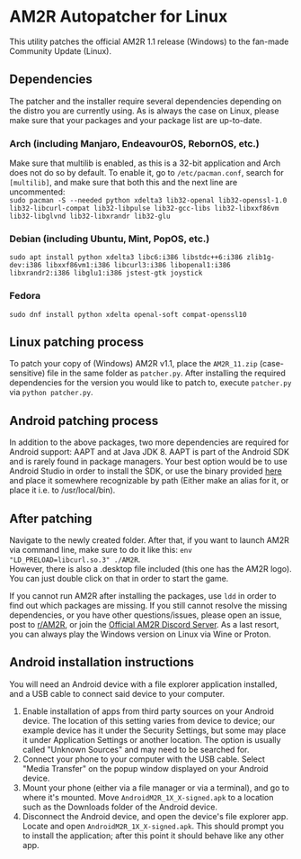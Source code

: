 # AM2R Autopatcher for Linux
This utility patches the official AM2R 1.1 release (Windows) to the fan-made Community Update (Linux).

## Dependencies
The patcher and the installer require several dependencies depending on the distro you are currently using.
As is always the case on Linux, please make sure that your packages and your package list are up-to-date.

### Arch (including Manjaro, EndeavourOS, RebornOS, etc.)
Make sure that multilib is enabled, as this is a 32-bit application and Arch does not do so by default.
To enable it, go to `/etc/pacman.conf`, search for `[multilib]`, and make sure that both this and the next line are uncommented:  
`sudo pacman -S --needed python xdelta3 lib32-openal lib32-openssl-1.0 lib32-libcurl-compat lib32-libpulse lib32-gcc-libs lib32-libxxf86vm lib32-libglvnd lib32-libxrandr lib32-glu`

### Debian (including Ubuntu, Mint, PopOS, etc.)
`sudo apt install python xdelta3 libc6:i386 libstdc++6:i386 zlib1g-dev:i386 libxxf86vm1:i386 libcurl3:i386 libopenal1:i386 libxrandr2:i386 libglu1:i386 jstest-gtk joystick` 

### Fedora
`sudo dnf install python xdelta openal-soft compat-openssl10`


## Linux patching process
To patch your copy of (Windows) AM2R v1.1, place the `AM2R_11.zip` (case-sensitive) file in the same folder as `patcher.py`. After installing the required dependencies for the version you would like to patch to, execute `patcher.py` via `python patcher.py`.

## Android patching process
In addition to the above packages, two more dependencies are required for Android support: AAPT and at Java JDK 8. AAPT is part of the Android SDK and is rarely found in package managers. Your best option would be to use Android Studio in order to install the SDK, or use the binary provided [here](https://androidaapt.com/) and place it somewhere recognizable by path (Either make an alias for it, or place it i.e. to /usr/local/bin).

## After patching
Navigate to the newly created folder. After that, if you want to launch AM2R via command line, make sure to do it like this: `env "LD_PRELOAD=libcurl.so.3" ./AM2R`.  
However, there is also a .desktop file included (this one has the AM2R logo). You can just double click on that in order to start the game.

If you cannot run AM2R after installing the packages, use `ldd` in order to find out which packages are missing. If you still cannot resolve the missing dependencies, or you have other questions/issues, please open an issue, post to [r/AM2R](https://www.reddit.com/r/AM2R/), or join the [Official AM2R Discord Server](https://discord.gg/YTQnkAJ).
As a last resort, you can always play the Windows version on Linux via Wine or Proton.

## Android installation instructions
You will need an Android device with a file explorer application installed, and a USB cable to connect said device to your computer.

1. Enable installation of apps from third party sources on your Android device. The location of this setting varies from device to device; our example device has it under the Security Settings, but some may place it under Application Settings or another location.
The option is usually called "Unknown Sources" and may need to be searched for.
2. Connect your phone to your computer with the USB cable. Select "Media Transfer" on the popup window displayed on your Android device.
3. Mount your phone (either via a file manager or via a terminal), and go to where it's mounted.
Move `AndroidM2R_1X_X-signed.apk` to a location such as the Downloads folder of the Android device.
4. Disconnect the Android device, and open the device's file explorer app. Locate and open `AndroidM2R_1X_X-signed.apk`.
This should prompt you to install the application; after this point it should behave like any other app.
